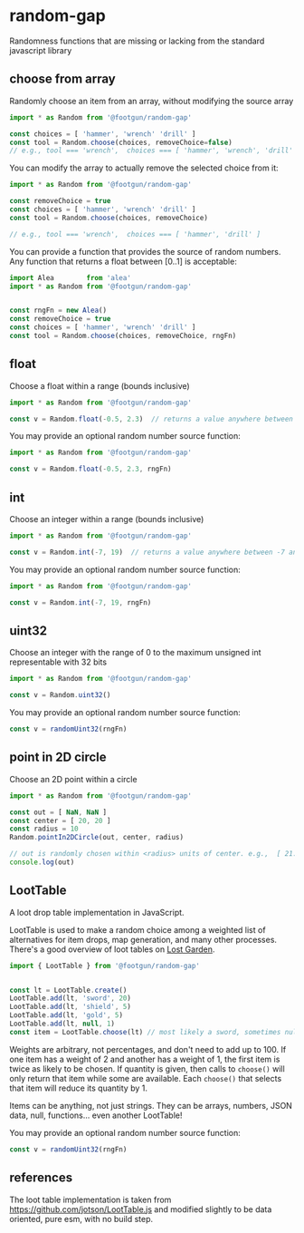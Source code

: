 # random-gap

Randomness functions that are missing or lacking from the standard javascript library


## choose from array

Randomly choose an item from an array, without modifying the source array

```javascript
import * as Random from '@footgun/random-gap'

const choices = [ 'hammer', 'wrench' 'drill' ]
const tool = Random.choose(choices, removeChoice=false)
// e.g., tool === 'wrench',  choices === [ 'hammer', 'wrench', 'drill' ]
```


You can modify the array to actually remove the selected choice from it:

```javascript
import * as Random from '@footgun/random-gap'

const removeChoice = true
const choices = [ 'hammer', 'wrench' 'drill' ]
const tool = Random.choose(choices, removeChoice)

// e.g., tool === 'wrench',  choices === [ 'hammer', 'drill' ]
```


You can provide a function that provides the source of random numbers.
Any function that returns a float between [0..1] is acceptable:

```javascript
import Alea        from 'alea'
import * as Random from '@footgun/random-gap'


const rngFn = new Alea()
const removeChoice = true
const choices = [ 'hammer', 'wrench' 'drill' ]
const tool = Random.choose(choices, removeChoice, rngFn)

```


## float

Choose a float within a range (bounds inclusive)

```javascript
import * as Random from '@footgun/random-gap'

const v = Random.float(-0.5, 2.3)  // returns a value anywhere between -0.5 and 2.3
```

You may provide an optional random number source function:
```javascript
import * as Random from '@footgun/random-gap'

const v = Random.float(-0.5, 2.3, rngFn)
```


## int

Choose an integer within a range (bounds inclusive)

```javascript
import * as Random from '@footgun/random-gap'

const v = Random.int(-7, 19)  // returns a value anywhere between -7 and 19
```

You may provide an optional random number source function:
```javascript
import * as Random from '@footgun/random-gap'

const v = Random.int(-7, 19, rngFn)
```


## uint32

Choose an integer with the range of 0 to the maximum unsigned int representable with 32 bits

```javascript
import * as Random from '@footgun/random-gap'

const v = Random.uint32()
```

You may provide an optional random number source function:
```javascript
const v = randomUint32(rngFn)
```


## point in 2D circle

Choose an 2D point within a circle

```javascript
import * as Random from '@footgun/random-gap'

const out = [ NaN, NaN ]
const center = [ 20, 20 ]
const radius = 10
Random.pointIn2DCircle(out, center, radius)

// out is randomly chosen within <radius> units of center. e.g.,  [ 21.273390945071625, 28.23801158583667 ]
console.log(out)
```


## LootTable

A loot drop table implementation in JavaScript.

LootTable is used to make a random choice among a weighted list of alternatives for item drops,
map generation, and many other processes. There's a good overview of loot tables on
[Lost Garden](http://www.lostgarden.com/2014/12/loot-drop-tables.html).

```javascript
import { LootTable } from '@footgun/random-gap'


const lt = LootTable.create()
LootTable.add(lt, 'sword', 20)
LootTable.add(lt, 'shield', 5)
LootTable.add(lt, 'gold', 5)
LootTable.add(lt, null, 1)
const item = LootTable.choose(lt) // most likely a sword, sometimes null
```

Weights are arbitrary, not percentages, and don't need to add up to 100.
If one item has a weight of 2 and another has a weight of 1, the first item
is twice as likely to be chosen. If quantity is given, then calls to `choose()`
will only return that item while some are available. Each `choose()` that
selects that item will reduce its quantity by 1.

Items can be anything, not just strings. They can be arrays, numbers, JSON
data, null, functions... even another LootTable!

You may provide an optional random number source function:
```javascript
const v = randomUint32(rngFn)
```


## references
The loot table implementation is taken from https://github.com/jotson/LootTable.js
and modified slightly to be data oriented, pure esm, with no build step.
